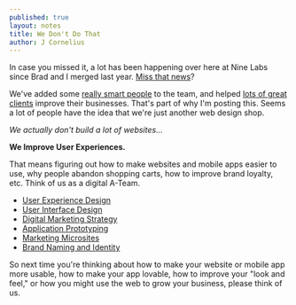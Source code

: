 ```yaml
---
published: true
layout: notes
title: We Don't Do That
author: J Cornelius
---
```


In case you missed it, a lot has been happening over here at Nine Labs since Brad and I merged last year. [Miss that news](/notes/merger.html)?

We've added some [really smart people](/notes/growing-smart.html) to the team, and helped [lots of great clients](/about/reputation.html) improve their businesses. That's part of why I'm posting this. Seems a lot of people have the idea that we're just another web design shop.

_We actually don't build a lot of websites…_

**We Improve User Experiences.**

That means figuring out how to make websites and mobile apps easier to use, why people abandon shopping carts, how to improve brand loyalty, etc. Think of us as a digital A-Team.

- [User Experience Design](/work/user-experience-design.html)
- [User Interface Design](/work/user-interface-design.html)
- [Digital Marketing Strategy](/work/digital-strategy.html)
- [Application Prototyping](/work/application-prototyping.html)
- [Marketing Microsites](/work/marketing-microsites.html)
- [Brand Naming and Identity](/work/branding-identity.html)

So next time you're thinking about how to make your website or mobile app more usable, how to make your app lovable, how to improve your "look and feel," or how you might use the web to grow your business, please think of us.